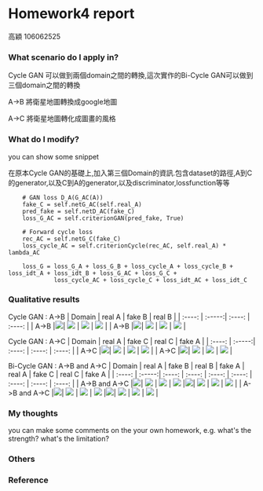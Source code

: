 # Homework4 report
高穎 106062525

### What scenario do I apply in?

Cycle GAN 可以做到兩個domain之間的轉換,這次實作的Bi-Cycle GAN可以做到三個domain之間的轉換

A->B 將衛星地圖轉換成google地圖

A->C 將衛星地圖轉化成圖畫的風格

### What do I modify? 
you can show some snippet

在原本Cycle GAN的基礎上,加入第三個Domain的資訊.包含dataset的路徑,A到C的generator,以及C到A的generator,以及discriminator,lossfunction等等

        
        # GAN loss D_A(G_AC(A))
        fake_C = self.netG_AC(self.real_A)
        pred_fake = self.netD_AC(fake_C)
        loss_G_AC = self.criterionGAN(pred_fake, True)
        
        # Forward cycle loss
        rec_AC = self.netG_C(fake_C)
        loss_cycle_AC = self.criterionCycle(rec_AC, self.real_A) * lambda_AC
        
        loss_G = loss_G_A + loss_G_B + loss_cycle_A + loss_cycle_B + loss_idt_A + loss_idt_B + loss_G_AC + loss_G_C +          
                 loss_cycle_AC + loss_cycle_C + loss_idt_AC + loss_idt_C

### Qualitative results

Cycle GAN : A->B
| Domain | real A | fake B | real B |
| :----: | :-----:| :----: | :----: |
| A->B |![](data/data/real_AB1.png)| ![](data/data/fake_BA1.png) | ![](data/data/real_BA1.png) | ![](data/data/fake_AB1.png) |
| A->B |![](data/data/real_AB2.png)| ![](data/data/fake_BA2.png) | ![](data/data/real_BA2.png) | ![](data/data/fake_AB2.png) |

Cycle GAN : A->C
| Domain | real A | fake C | real C | fake A |
| :----: | :-----:| :----: | :----: | :----: | 
| A->C |![](data/data/real_AC1.png)| ![](data/data/fake_CA1.png) | ![](data/data/real_CA1.png) | ![](data/data/fake_AC1.png) |
| A->C |![](data/data/real_AC2.png)| ![](data/data/fake_CA2.png) | ![](data/data/real_CA2.png) | ![](data/data/fake_AC2.png) |

Bi-Cycle GAN : A->B and A->C
| Domain | real A | fake B | real B | fake A | real A | fake C | real C | fake A |
| :----: | :-----:| :----: | :----: | :----: | :----: | :----: | :----: | :----: |
| A->B and A->C |![](data/data/epoch093_real_A.png)| ![](data/data/epoch093_fake_B.png) | ![](data/data/epoch093_real_B.png) | ![](data/data/epoch093_fake_A.png) |![](data/data/epoch093_real_AC.png)| ![](data/data/epoch093_fake_C.png) | ![](data/data/epoch093_real_C.png) | ![](data/data/epoch093_fake_CA.png) |
| A->B and A->C |![](data/data/epoch095_real_A.png)| ![](data/data/epoch095_fake_B.png) | ![](data/data/epoch095_real_B.png) | ![](data/data/epoch095_fake_A.png) |![](data/data/epoch095_real_AC.png)| ![](data/data/epoch095_fake_C.png) | ![](data/data/epoch095_real_C.png) | ![](data/data/epoch095_fake_CA.png) |

### My thoughts 
you can make some comments on the your own homework, e.g. what's the strength? what's the limitation?

### Others

### Reference
